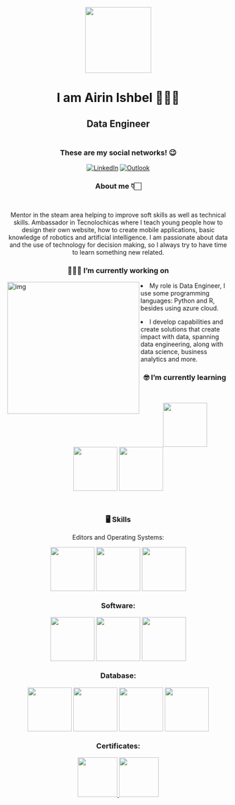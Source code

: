 
<p align="center" width="300">
  <img align="center" width="150" src="https://media.licdn.com/dms/image/D5603AQFPL56tmaMUvQ/profile-displayphoto-shrink_800_800/0/1684885778183?e=1690416000&v=beta&t=6KdKKLDx7BRVR0g5tx4SHnMwfvteUpB-dUuDiHd4QgY"/>
  
<h1 align="center"> I am <strong>Airin Ishbel</strong> 💁🏻‍♀️</h1>
  </p>
  
  
  <h2 align="center"> Data Engineer </h2>
<h3 align="center"> </strong> <br />These are my social networks! 😉</h3>

<p align="center">
   <a href="https://www.linkedin.com/in/airin-ishbel/"/><img alt="LinkedIn" src="https://img.shields.io/badge/linkedin-0A66C2?style=for-the-badge&logo=linkedin&logoColor=white"></a>
   <a href="#"/><img alt="Outlook" src="https://img.shields.io/badge/airinishbelsavflor@outlook.com-0078D4?style=for-the-badge&logo=microsoft-outlook&logoColor=white"></a>
</p>

<h3 align="Center">About me 👇🏻</h3> <br /> <p align="center"> Mentor in the steam area helping to improve soft skills as well as technical skills. 
  Ambassador in Tecnolochicas where I teach young people how to design their own website, how to create mobile applications, basic knowledge of robotics and artificial intelligence.
 I am passionate about data and the use of technology for decision making, so I always try to have time to learn something new related. </p>
  <h3 align="center">👩🏻‍💻 I’m currently working on</h3>
  <img align="left" alt="img" width="300" src="https://www.capgemini.com/es-es/wp-content/uploads/sites/16/2018/04/capgemini_logo_color_rgb.png" >
  <p > <li>My role is Data Engineer, I use some programming languages: Python and R, besides using azure cloud.</p>
  <p> <li>I develop capabilities and create solutions that create impact with data, spanning data engineering, along with data science, business analytics and more.</p>
  
  
  <h3 align="center">🤓 I’m currently learning</h3>
  <br />
  <div align="left">
	<p align="center" width="300">
	<img align="center" width="100"  height="100" src="https://user-images.githubusercontent.com/71798858/231653835-7b03d8e0-dc53-497b-a77d-64ed19fb9144.png" />
	<img align="center" width="100" height="100" src="https://user-images.githubusercontent.com/71798858/231653490-00ab7e5f-c92b-416d-9ed8-7c1e8f85cae4.png"/>
	<img align="center"  width="100" height="100" src="https://user-images.githubusercontent.com/71798858/231653748-937fc647-8703-4e31-8fbe-93a88a596906.png" />
    
</div>
	<br />
  <h3 align="center"> 🖥️ Skills</h3>
	<p align="center">Editors and Operating Systems: </p>
	
<div align="left">
<p align="center" width="300">
		
  <img align="center" width="100" height="100" src="https://user-images.githubusercontent.com/71798858/209199615-ab9d19a9-5801-450e-8f46-92efed0f77af.png" />
	<img align="center" width="100" height="100" src="https://upload.wikimedia.org/wikipedia/commons/thumb/9/9c/IntelliJ_IDEA_Icon.svg/640px-IntelliJ_IDEA_Icon.svg.png" />
	<img align="center" width="100" height="100" src="https://upload.wikimedia.org/wikipedia/commons/thumb/9/98/Apache_NetBeans_Logo.svg/1776px-Apache_NetBeans_Logo.svg.png" />
	
	
<h3 align="center">Software: </h3>
	<div align="left">
<p align="center" width="300">
	<img align="center" width="100" height="100" src="https://user-images.githubusercontent.com/71798858/209206400-1af5213d-85a1-4ac7-af9e-ee524fe6da4e.png" />
	<img align="center" width="100" height="100" src="https://user-images.githubusercontent.com/71798858/209206561-2bff6f00-dd8b-4fa0-a29c-d35af7879a3b.png" />
	<img align="center" width="100" height="100" src="https://img2.freepng.es/20180328/hde/kisspng-programming-language-data-analysis-computer-progra-r-5abbf2c1918c67.3775356915222668175962.jpg" />
	
<h3 align="center">Database: </h3>
		<div align="left">
<p align="center" width="300">
	<img align="center" width="100" height="100" src="https://user-images.githubusercontent.com/71798858/231907943-8b4a4a2f-cc07-4d50-8f5e-336d26362706.png" />
	<img align="center" width="100" height="100" src="https://user-images.githubusercontent.com/71798858/231907393-8ec880dd-170a-42ec-b345-b78711324eda.png" />
	<img align="center" width="100" height="100" src="https://user-images.githubusercontent.com/71798858/231907715-4bcb9943-ee41-4cb1-9c90-cfb0829b160b.png" />
	<img align="center" width="100" height="100" src="https://cdn.icon-icons.com/icons2/2107/PNG/512/file_type_mongo_icon_130383.png" />
	
<h3 align="center">Certificates: </h3>
			<div align="left">
<p align="center" width="300">
	<a href="https://www.credly.com/badges/b557e4d4-d11f-4d61-89a7-3700f841d2ed/linked_in_profile" target="_blank"> <img aling="center" width="90" height="90" src="https://user-images.githubusercontent.com/54164289/177465014-fa14b8ef-c216-4d9a-b857-3adb46626e47.png"> 
	<a href= "https://www.credly.com/badges/91b5dc5c-5536-427e-b15e-0f14a280ee39/linked_in_profile" target="_blank"> <img aling="center" width="90" height="90" src="https://images.credly.com/images/70eb1e3f-d4de-4377-a062-b20fb29594ea/twitter_thumb_201604_azure-data-fundamentals-600x600.png">

	
	
<!--
**AirinIshbelSaavedraFlores/AirinIshbelSaavedraFlores** is a ✨ _special_ ✨ repository because its `README.md` (this file) appears on your GitHub profile.

Here are some ideas to get you started:


- 👯 I’m looking to collaborate on ...
- 🤔 I’m looking for help with ...
- 💬 Ask me about ...
- 📫 How to reach me: ...
- 😄 Pronouns: ...
- ⚡ Fun fact: ...
-->
